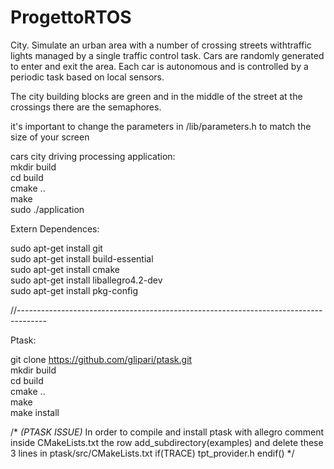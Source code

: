 # ProgettoRTOS
City. ​Simulate ​an ​urban ​area ​with ​a number ​of crossing ​streets ​with ​traffic lights
managed ​by a single traffic control task. Cars are randomly generated to enter and
exit the​ area. Each car is autonomous and is controlled by a periodic task based on
local sensors.

The city building blocks are green and in the middle of the street at the crossings
there are the semaphores.

it's important to change the parameters in /lib/parameters.h to match the size of your screen

cars city driving processing application:\
mkdir build\
cd build\
cmake ..\
make\
sudo ./application

Extern Dependences:

sudo apt-get install git\
sudo apt-get install build-essential\
sudo apt-get install cmake\
sudo apt-get install liballegro4.2-dev\
sudo apt-get install pkg-config

//-------------------------------------------------------------------------------------

Ptask:

git clone https://github.com/glipari/ptask.git \
mkdir build\
cd build\
cmake ..\
make\
make install

/* 
  _(PTASK ISSUE)_
  In order to compile and install ptask with allegro comment inside CMakeLists.txt the row
  add_subdirectory(examples)
  and delete these 3 lines in ptask/src/CMakeLists.txt
  if(TRACE)
   tpt_provider.h
  endif()
*/
